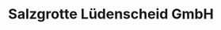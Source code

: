 ---
title: "Salzgrotte Lüdenscheid GmbH"
url: /luedenscheid/salzgrotte-luedenscheid-gmbh/
shop: Allgemein
---